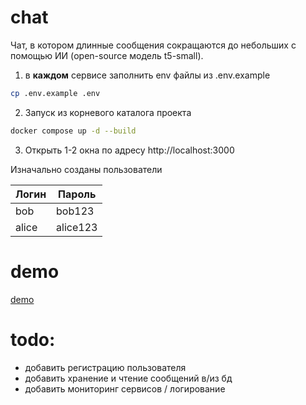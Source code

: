 # chat

Чат, в котором длинные сообщения сокращаются до небольших с помощью ИИ (open-source модель t5-small).

1. в **каждом** сервисе заполнить env файлы из .env.example
```bash
cp .env.example .env
```
2. Запуск из корневого каталога проекта
```bash
docker compose up -d --build
```
3. Открыть 1-2 окна по адресу http://localhost:3000

Изначально созданы пользователи

| Логин | Пароль   |
|-------|----------|
| bob   | bob123   |
| alice | alice123 |

# demo

[demo](https://github.com/user-attachments/assets/644b1a71-561f-43b0-9275-448ec3a08036)

# todo:
- добавить регистрацию пользователя
- добавить хранение и чтение сообщений в/из бд
- добавить мониторинг сервисов / логирование
